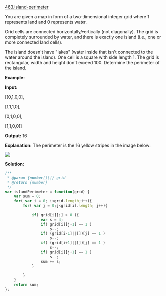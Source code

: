 [463.island-perimeter](https://leetcode.com/problems/island-perimeter/)  

You are given a map in form of a two-dimensional integer grid where 1 represents land and 0 represents water.

Grid cells are connected horizontally/vertically (not diagonally). The grid is completely surrounded by water, and there is exactly one island (i.e., one or more connected land cells).

The island doesn't have "lakes" (water inside that isn't connected to the water around the island). One cell is a square with side length 1. The grid is rectangular, width and height don't exceed 100. Determine the perimeter of the island.

**Example:**

  
**Input:**
  
\[\[0,1,0,0\],
  
 \[1,1,1,0\],
  
 \[0,1,0,0\],
  
 \[1,1,0,0\]\]
  

  
**Output:** 16
  

  
**Explanation:** The perimeter is the 16 yellow stripes in the image below:
  

  
![](https://assets.leetcode.com/uploads/2018/10/12/island.png)  



**Solution:**  

```javascript
/**
 * @param {number[][]} grid
 * @return {number}
 */
var islandPerimeter = function(grid) {
    var sum = 0;
    for( var i = 0; i<grid.length;i++){
        for( var j = 0;j<grid[i].length; j++){
            
            if( grid[i][j] > 0 ){
                var s = 4;
                if( grid[i][j-1] == 1 )
                    s--;
                if( (grid[i-1]||[])[j] == 1 )
                    s--;
                if( (grid[i+1]||[])[j] == 1 )
                    s--;
                if( grid[i][j+1] == 1 )
                    s--;
                sum += s;
            }
            
        }
    }
    return sum;
};
```
      